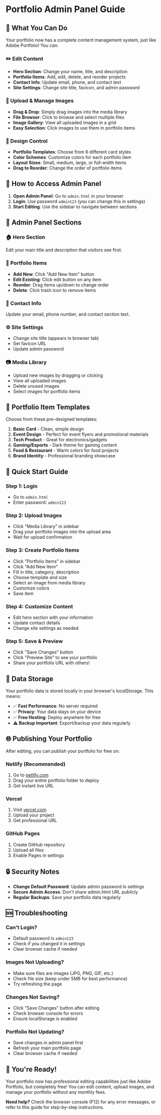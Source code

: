 # Portfolio Admin Panel Guide

## 🎯 **What You Can Do**

Your portfolio now has a complete content management system, just like Adobe Portfolio! You can:

### **✏️ Edit Content**
- **Hero Section**: Change your name, title, and description
- **Portfolio Items**: Add, edit, delete, and reorder projects
- **Contact Info**: Update email, phone, and contact text
- **Site Settings**: Change site title, favicon, and admin password

### **📸 Upload & Manage Images**
- **Drag & Drop**: Simply drag images into the media library
- **File Browser**: Click to browse and select multiple files
- **Image Gallery**: View all uploaded images in a grid
- **Easy Selection**: Click images to use them in portfolio items

### **🎨 Design Control**
- **Portfolio Templates**: Choose from 6 different card styles
- **Color Schemes**: Customize colors for each portfolio item
- **Layout Sizes**: Small, medium, large, or full-width items
- **Drag to Reorder**: Change the order of portfolio items

## 🚀 **How to Access Admin Panel**

1. **Open Admin Panel**: Go to `admin.html` in your browser
2. **Login**: Use password `admin123` (you can change this in settings)
3. **Start Editing**: Use the sidebar to navigate between sections

## 📱 **Admin Panel Sections**

### **🏠 Hero Section**
Edit your main title and description that visitors see first.

### **🎨 Portfolio Items**
- **Add New**: Click "Add New Item" button
- **Edit Existing**: Click edit button on any item
- **Reorder**: Drag items up/down to change order
- **Delete**: Click trash icon to remove items

### **📧 Contact Info**
Update your email, phone number, and contact section text.

### **⚙️ Site Settings**
- Change site title (appears in browser tab)
- Set favicon URL
- Update admin password

### **📷 Media Library**
- Upload new images by dragging or clicking
- View all uploaded images
- Delete unused images
- Select images for portfolio items

## 🎨 **Portfolio Item Templates**

Choose from these pre-designed templates:

1. **Basic Card** - Clean, simple design
2. **Event Design** - Perfect for event flyers and promotional materials
3. **Tech Product** - Great for electronics/gadgets
4. **Gaming/Esports** - Dark theme for gaming content
5. **Food & Restaurant** - Warm colors for food projects
6. **Brand Identity** - Professional branding showcase

## 🎯 **Quick Start Guide**

### **Step 1: Login**
- Go to `admin.html`
- Enter password: `admin123`

### **Step 2: Upload Images**
- Click "Media Library" in sidebar
- Drag your portfolio images into the upload area
- Wait for upload confirmation

### **Step 3: Create Portfolio Items**
- Click "Portfolio Items" in sidebar
- Click "Add New Item"
- Fill in title, category, description
- Choose template and size
- Select an image from media library
- Customize colors
- Save item

### **Step 4: Customize Content**
- Edit hero section with your information
- Update contact details
- Change site settings as needed

### **Step 5: Save & Preview**
- Click "Save Changes" button
- Click "Preview Site" to see your portfolio
- Share your portfolio URL with others!

## 💾 **Data Storage**

Your portfolio data is stored locally in your browser's localStorage. This means:

- ✅ **Fast Performance**: No server required
- ✅ **Privacy**: Your data stays on your device
- ✅ **Free Hosting**: Deploy anywhere for free
- ⚠️ **Backup Important**: Export/backup your data regularly

## 🌐 **Publishing Your Portfolio**

After editing, you can publish your portfolio for free on:

### **Netlify (Recommended)**
1. Go to [netlify.com](https://netlify.com)
2. Drag your entire portfolio folder to deploy
3. Get instant live URL

### **Vercel**
1. Visit [vercel.com](https://vercel.com)
2. Upload your project
3. Get professional URL

### **GitHub Pages**
1. Create GitHub repository
2. Upload all files
3. Enable Pages in settings

## 🔒 **Security Notes**

- **Change Default Password**: Update admin password in settings
- **Secure Admin Access**: Don't share admin.html URL publicly
- **Regular Backups**: Save your portfolio data regularly

## 🆘 **Troubleshooting**

### **Can't Login?**
- Default password is `admin123`
- Check if you changed it in settings
- Clear browser cache if needed

### **Images Not Uploading?**
- Make sure files are images (JPG, PNG, GIF, etc.)
- Check file size (keep under 5MB for best performance)
- Try refreshing the page

### **Changes Not Saving?**
- Click "Save Changes" button after editing
- Check browser console for errors
- Ensure localStorage is enabled

### **Portfolio Not Updating?**
- Save changes in admin panel first
- Refresh your main portfolio page
- Clear browser cache if needed

## 🎉 **You're Ready!**

Your portfolio now has professional editing capabilities just like Adobe Portfolio, but completely free! You can edit content, upload images, and manage your portfolio without any monthly fees.

**Need help?** Check the browser console (F12) for any error messages, or refer to this guide for step-by-step instructions.
